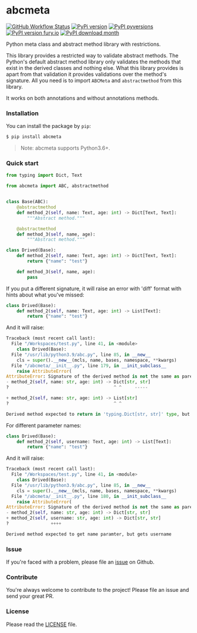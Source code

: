# abcmeta
[![GitHub Workflow Status](https://img.shields.io/github/workflow/status/mortymacs/abcmeta/Python%20package)](https://github.com/mortymacs/abcmeta/actions/workflows/python-test.yml)
[![PyPi version](https://badgen.net/pypi/v/abcmeta/)](https://pypi.com/project/abcmeta)
[![PyPI pyversions](https://img.shields.io/pypi/pyversions/abcmeta.svg)](https://pypi.python.org/pypi/abcmeta/)
[![PyPI version fury.io](https://badge.fury.io/py/ansicolortags.svg)](https://pypi.python.org/pypi/ansicolortags/)
[![PyPI download month](https://img.shields.io/pypi/dm/abcmeta.svg)](https://pypi.python.org/pypi/abcmeta/)

Python meta class and abstract method library with restrictions.

This library provides a restricted way to validate abstract methods.
The Python's default abstract method library only validates the methods
that exist in the derived classes and nothing else.
What this library provides is apart from that validation it provides
validations over the method's signature.
All you need is to import `ABCMeta` and `abstractmethod` from this library.

It works on both annotations and without annotations methods.

### Installation

You can install the package by `pip`:

```bash
$ pip install abcmeta
```

> Note: abcmeta supports Python3.6+.

### Quick start

```python
from typing import Dict, Text

from abcmeta import ABC, abstractmethod


class Base(ABC):
    @abstractmethod
    def method_2(self, name: Text, age: int) -> Dict[Text, Text]:
        """Abstract method."""

    @abstractmethod
    def method_3(self, name, age):
        """Abstract method."""

class Drived(Base):
    def method_2(self, name: Text, age: int) -> Dict[Text, Text]:
        return {"name": "test"}

    def method_3(self, name, age):
        pass
```

If you put a different signature, it will raise an error with 'diff' format with hints about what you've missed:

```python
class Drived(Base):
    def method_2(self, name: Text, age: int) -> List[Text]:
        return {"name": "test"}
```

And it will raise:

```python
Traceback (most recent call last):
  File "/Workspaces/test.py", line 41, in <module>
    class Drived(Base):
  File "/usr/lib/python3.9/abc.py", line 85, in __new__
    cls = super().__new__(mcls, name, bases, namespace, **kwargs)
  File "/abcmeta/__init__.py", line 179, in __init_subclass__
    raise AttributeError(
AttributeError: Signature of the derived method is not the same as parent class:
- method_2(self, name: str, age: int) -> Dict[str, str]
?                                        ^ ^     -----

+ method_2(self, name: str, age: int) -> List[str]
?                                        ^ ^

Derived method expected to return in 'typing.Dict[str, str]' type, but returns 'typing.List[str]'
```

For different parameter names:

```python
class Drived(Base):
    def method_2(self, username: Text, age: int) -> List[Text]:
        return {"name": "test"}
```

And it will raise:

```python
Traceback (most recent call last):
  File "/Workspaces/test.py", line 41, in <module>
    class Drived(Base):
  File "/usr/lib/python3.9/abc.py", line 85, in __new__
    cls = super().__new__(mcls, name, bases, namespace, **kwargs)
  File "/abcmeta/__init__.py", line 180, in __init_subclass__
    raise AttributeError(
AttributeError: Signature of the derived method is not the same as parent class:
- method_2(self, name: str, age: int) -> Dict[str, str]
+ method_2(self, username: str, age: int) -> Dict[str, str]
?                ++++

Derived method expected to get name paramter, but gets username
```

### Issue

If you're faced with a problem, please file an [issue](https://github.com/mortymacs/abcmeta/issues/new) on Github.


### Contribute

You're always welcome to contribute to the project! Please file an issue and send your great PR.

### License

Please read the [LICENSE](./LICENSE) file.
